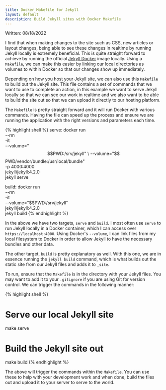 ```yaml
---
title: Docker Makefile for Jekyll
layout: default
description: Build Jekyll sites with Docker Makefile
---
```


Written: 08/18/2022

I find that when making changes to the site such as CSS, new articles or layout changes, being able to see these changes in realtime by running Jekyll locally is extremely beneficial. This is quite straight forward to achieve by running the official [Jekyll Docker](https://hub.docker.com/r/jekyll/jekyll/) image locally. Using a `Makefile`, we can make this easier by linking our local directories as volumes to within Docker so that our changes show up immediately.

Depending on how you host your Jekyll site, we can also use this `Makefile` to build out the Jekyll site. This file contains a set of commands that we want to use to complete an action, in this example we want to serve Jekyll locally so that we can see our work in realtime and we also want to be able to build the site out so that we can upload it directly to our hosting platform.

The `Makefile` is pretty straight forward and it will run Docker with various commands. Having the file can speed up the process and ensure we are running the application with the right versions and parameters each time.
 
{% highlight shell %}
serve:
    docker run \
            --rm \
            -it \
            --volume="$$PWD:/srv/jekyll" \
            --volume="$$PWD/vendor/bundle:/usr/local/bundle" \
            -p 4000:4000 \
            jekyll/jekyll:4.2.0 \
            jekyll serve

build:
    docker run \
            --rm \
            -it \
            --volume="$$PWD:/srv/jekyll" \
            jekyll/jekyll:4.2.0 \
            jekyll build
{% endhighlight %}

In the above we have two targets, `serve` and `build`. I most often use `serve` to run Jekyll locally in a Docker container, which I can access over `https://localhost:4000`. Using Docker's `--volume`, I can link files from my local filesystem to Docker in order to allow Jekyll to have the necessary bundles and other data.

The other target, `build` is pretty explanatory as well. With this one, we are in essence running the `jekyll build` command, which is what builds out the static site from our Jekyll files and adds it to `_site`.

To run, ensure that the `Makefile` is in the directory with your Jekyll files. You may want to add it to your `.gitignore` if you are using Git for version control. We can trigger the commands in the following manner:

{% highlight shell %}
# Serve our local Jekyll site
make serve

# Build the Jekyll site out
make build
{% endhighlight %}

The above will trigger the commands within the `Makefile`. You can use these to help with your development work and when done, build the files out and upload it to your server to serve to the world.
